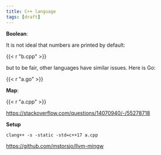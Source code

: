```yaml
---
title: C++ language
tags: [draft]
---
```


**Boolean**:

It is not ideal that numbers are printed by default:

{{< r "b.cpp" >}}

but to be fair, other languages have similar issues. Here is Go:

{{< r "a.go" >}}

**Map**:

{{< r "a.cpp" >}}

<https://stackoverflow.com/questions/14070940/-/55278718>

**Setup**

~~~
clang++ -s -static -std=c++17 a.cpp
~~~

<https://github.com/mstorsjo/llvm-mingw>
